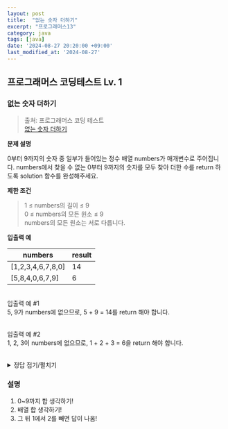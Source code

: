```yaml
---
layout: post
title:  "없는 숫자 더하기"
excerpt: "프로그래머스13"
category: java
tags: [java]
date: '2024-08-27 20:20:00 +09:00'
last_modified_at: '2024-08-27'
---
```


## 프로그래머스 코딩테스트 Lv. 1

### 없는 숫자 더하기

> 출처: 프로그래머스 코딩 테스트<br> 
> [없는 숫자 더하기](https://school.programmers.co.kr/learn/courses/30/lessons/86051) <br>

**문제 설명**<br>

0부터 9까지의 숫자 중 일부가 들어있는 정수 배열 numbers가 매개변수로 주어집니다. numbers에서 찾을 수 없는 0부터 9까지의 숫자를 모두 찾아 더한 수를 return 하도록 solution 함수를 완성해주세요.<br>


**제한 조건**<br>

> 1 ≤ numbers의 길이 ≤ 9<br>
0 ≤ numbers의 모든 원소 ≤ 9<br>
numbers의 모든 원소는 서로 다릅니다.<br>


**입출력 예**

| numbers            | result |
| ------------------ | ------ |
| \[1,2,3,4,6,7,8,0] | 14     |
| \[5,8,4,0,6,7,9]   | 6      |


<br>
입출력 예 #1<br>
5, 9가 numbers에 없으므로, 5 + 9 = 14를 return 해야 합니다.<br>
<br>

입출력 예 #2<br>
1, 2, 3이 numbers에 없으므로, 1 + 2 + 3 = 6을 return 해야 합니다.<br>

<br>

<details>
<summary>정답 접기/펼치기</summary>
<div markdown="1">

```java

class Solution {
    public int solution(int[] numbers) {
        int answer = 0; // 누락된 숫자의 합을 저장할 변수 초기화
        
        // 0부터 9까지의 모든 숫자의 합은 45 (0 + 1 + 2 + ... + 9)
        int totalSum = 45;
        
        // numbers 배열에 있는 숫자들의 합을 계산
        int numbersSum = 0;
        for (int number : numbers) {
            numbersSum += number;
        }
        
        // 누락된 숫자들의 합은 전체 합에서 numbers 배열의 합을 뺀 값
        answer = totalSum - numbersSum;
        
        return answer;
    }
}


```

</div>
</details>



### 설명

1. 0~9까지 합 생각하기!<br>
2. 배열 합 생각하기!<br>
3. 그 뒤 1에서 2를 빼면 답이 나옴!<br>
